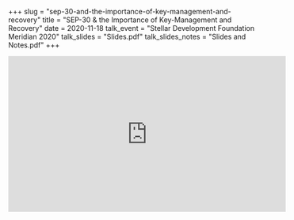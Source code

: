 +++
slug = "sep-30-and-the-importance-of-key-management-and-recovery"
title = "SEP-30 & the Importance of Key-Management and Recovery"
date = 2020-11-18
talk_event = "Stellar Development Foundation Meridian 2020"
talk_slides = "Slides.pdf"
talk_slides_notes = "Slides and Notes.pdf"
+++

<iframe width="560" height="315" src="https://www.youtube-nocookie.com/embed/wpB6ZT2aOFs" frameborder="0" allow="accelerometer; autoplay; clipboard-write; encrypted-media; gyroscope; picture-in-picture" allowfullscreen></iframe>
